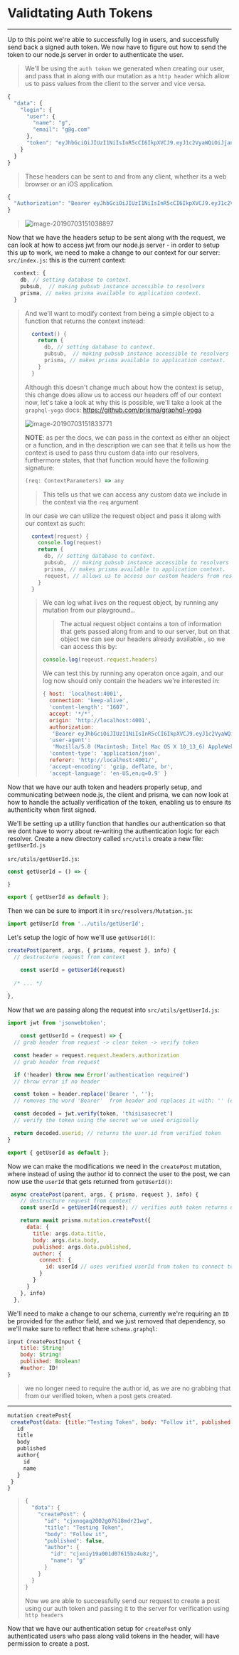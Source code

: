 # Validtating Auth Tokens

---------------------------------

Up to this point we're able to successfully log in users, and successfully send back a signed auth token. We now have to figure out how to send the token to our node.js server in order to authenticate the user. 

> We'll be using the `auth token` we generated when creating our user, and pass that in along with our mutation as a `http header` which allow us to pass values from the client to the server and vice versa. 

```js
{
  "data": {
    "login": {
      "user": {
        "name": "g",
        "email": "g@g.com"
      },
      "token": "eyJhbGciOiJIUzI1NiIsInR5cCI6IkpXVCJ9.eyJ1c2VyaWQiOiJjanhuaXkxOWEwMDFkMDc2MTViejR1OHpqIiwiaWF0IjoxNTYyMTc2NDI5fQ.8SPii5pOixqI4LAf-Pzh-889O7s4n1Nvs-TCiA_X01M"
    }
  }
}
```

>  These headers can be sent to and from any client, whether its a web browser or an iOS application.

```js
{
  "Authorization": "Bearer eyJhbGciOiJIUzI1NiIsInR5cCI6IkpXVCJ9.eyJ1c2VyaWQiOiJjanhuaXkxOWEwMDFkMDc2MTViejR1OHpqIiwiaWF0IjoxNTYyMTc2NDI5fQ.8SPii5pOixqI4LAf-Pzh-889O7s4n1Nvs-TCiA_X01M"
}
```

> ![image-20190703151038897](http://ww2.sinaimg.cn/large/006tNc79ly1g4n8xct6dxj30k30kfwgo.jpg)



Now that we have the headers setup to be sent along with the request, we can look at how to access jwt from our node.js server - in order to setup this up to work, we need to make a change to our context for our server: `src/index.js`: this is the current context:

```js
  context: {
    db, // setting database to context.
    pubsub,  // making pubsub instance accessible to resolvers
    prisma, // makes prisma available to application context.
  }
```

> And we'll want to modify context from being a simple object to a function that returns the context instead:
>
> ```js
>   context() {
>     return {
>       db, // setting database to context.
>       pubsub,  // making pubsub instance accessible to resolvers
>       prisma, // makes prisma available to application context.
>     }
>   } 
> ```
>
> Although this doesn't change much about how the context is setup, this change does allow us to access our headers off of our context now, let's take a look at why this is possible, we'll take a look at the `graphql-yoga` docs:  https://github.com/prisma/graphql-yoga
>
> ![image-20190703151833771](http://ww4.sinaimg.cn/large/006tNc79ly1g4n95izb1zj30kf0hmtc3.jpg)
>
> **NOTE**: as per the docs, we can pass in the context as either an object or a function, and in the description we can see that it tells us how the context is used to pass thru custom data into our resolvers, furthermore states, that that function would have the following signature:
>
> ```js
> (req: ContextParameters) => any
> ```
>
> > This tells us that we can access any custom data we include in the context via the `req` argument
>
> In our case we can utilize the request object and pass it along with our context as such:
>
> ```js
>   context(request) {
>     console.log(request)
>     return {
>       db, // setting database to context.
>       pubsub,  // making pubsub instance accessible to resolvers
>       prisma, // makes prisma available to application context.
>       request, // allows us to access our custom headers from resolvers
>     }
>   } 
> ```
>
> > We can log what lives on the request object, by running any mutation from our playground...
> >
> > > The actual request object contains a ton of information that gets passed along from and to our server, but on that object we can see our headers already available., so we can access this by:
> >
> > ```js
> > console.log(reqeust.request.headers)
> > ```
> >
> > We can test this by running any operaton once again, and our log now should only contain the headers we're interested in:
> >
> > ```js
> > { host: 'localhost:4001',
> >   connection: 'keep-alive',
> >   'content-length': '1607',
> >   accept: '*/*',
> >   origin: 'http://localhost:4001',
> >   authorization:
> >    'Bearer eyJhbGciOiJIUzI1NiIsInR5cCI6IkpXVCJ9.eyJ1c2VyaWQiOiJjanhuaXkxOWEwMDFkMDc2MTViejR1OHpqIiwiaWF0IjoxNTYyMTc2NDI5fQ.8SPii5pOixqI4LAf-Pzh-889O7s4n1Nvs-TCiA_X01M',
> >   'user-agent':
> >    'Mozilla/5.0 (Macintosh; Intel Mac OS X 10_13_6) AppleWebKit/537.36 (KHTML, like Gecko) Chrome/73.0.3683.103 Safari/537.36 OPR/60.0.3255.170',
> >   'content-type': 'application/json',
> >   referer: 'http://localhost:4001/',
> >   'accept-encoding': 'gzip, deflate, br',
> >   'accept-language': 'en-US,en;q=0.9' }
> > ```



Now that we have our auth token and headers properly setup, and communicating between node.js, the client and prisma, we can now look at how to handle the actually verification of the token, enabling us to ensure its authenticity when first signed. 



We'll be setting up a utility function that handles our authentication so that we dont have to worry about re-writing the authentication logic for each resolver. Create a new directory called `src/utils` create a new file: `getUserId.js`

`src/utils/getUserId.js`:

```js
const getUserId = () => {

}

export { getUserId as default };
```

Then we can be sure to import it in `src/resolvers/Mutation.js`:

```js
import getUserId from '../utils/getUserId';
```

Let's setup the logic of how we'll use `getUserId()`:

```js
createPost(parent, args, { prisma, request }, info) {
  // destructure request from context

	const userId = getUserId(request)
  
  /* ... */
  
},
```



Now that we are passing along the request into `src/utils/getUserId.js`:

```js
import jwt from 'jsonwebtoken';

	const getUserId = (request) => {
  // grab header from request -> clear token -> verify token

  const header = request.request.headers.authorization
  // grab header from request

  if (!header) throw new Error('authentication required')
  // throw error if no header

  const token = header.replace('Bearer ', '');
  // removes the word 'Bearer'  from header and replaces it with: '' (empty string)

  const decoded = jwt.verify(token, 'thisisasecret')
  // verify the token using the secret we've used originally

  return decoded.userid; // returns the user.id from verified token
}

export { getUserId as default };

```



Now we can make the modifications we need in the `createPost` mutation, where instead of using the author id to connect the user to the post, we can now use the `userId` that gets returned from `getUserId()`:

```js
 async createPost(parent, args, { prisma, request }, info) {
    // destructure request from context
    const userId = getUserId(request); // verifies auth token returns userId

    return await prisma.mutation.createPost({
      data: {
        title: args.data.title,
        body: args.data.body,
        published: args.data.published,
        author: {
          connect: {
            id: userId // uses verified userId from token to connect to author
          }
        }
      }
    }, info)
  },
```



We'll need to make a change to our schema, currently we're requiring an `ID` be provided for the author field,  and we just removed that dependency, so we'll make sure to reflect that here `schema.graphql`:

```js
input CreatePostInput {
    title: String!
    body: String!
    published: Boolean!
    #author: ID!
}
```

> we no longer need to require the author id, as we are no grabbing that from our verified token, when a post gets created.

---------------------------------

 ```js
mutation createPost{
  createPost(data: {title:"Testing Token", body: "Follow it", published: false,}) {
    id
    title
    body
    published
    author{
      id
      name
    }
  }
}
 ```

> ```js
> {
>   "data": {
>     "createPost": {
>       "id": "cjxnogaq2002g07618mdr21wg",
>       "title": "Testing Token",
>       "body": "Follow it",
>       "published": false,
>       "author": {
>         "id": "cjxniy19a001d07615bz4u8zj",
>         "name": "g"
>       }
>     }
>   }
> }
> ```
>
> Now we are able to successfully send our request to create a post using our auth token and passing it to the server for verification using `http headers` 



Now that we have our authentication setup for `createPost` only authenticated users who pass along valid tokens in the header, will have permission to create a post.

